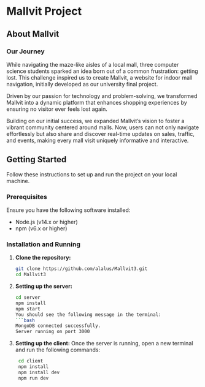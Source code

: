 # Mallvit Project

## About Mallvit

### Our Journey
While navigating the maze-like aisles of a local mall, three computer science students sparked an idea born out of a common frustration: getting lost. This challenge inspired us to create Mallvit, a website for indoor mall navigation, initially developed as our university final project.

Driven by our passion for technology and problem-solving, we transformed Mallvit into a dynamic platform that enhances shopping experiences by ensuring no visitor ever feels lost again.

Building on our initial success, we expanded Mallvit’s vision to foster a vibrant community centered around malls. Now, users can not only navigate effortlessly but also share and discover real-time updates on sales, traffic, and events, making every mall visit uniquely informative and interactive.

## Getting Started

Follow these instructions to set up and run the project on your local machine.

### Prerequisites

Ensure you have the following software installed:
- Node.js (v14.x or higher)
- npm (v6.x or higher)

### Installation and Running

1. **Clone the repository:**
   ```bash
   git clone https://github.com/alalus/Mallvit3.git
   cd Mallvit3
2. **Setting up the server:**
   ```bash
   cd server
   npm install
   npm start
   You should see the following message in the terminal:
   ```bash
   MongoDB connected successfully.
   Server running on port 3000
3. **Setting up the client:**
    Once the server is running, open a new terminal and run the following commands:
   ```bash
    cd client
    npm install
    npm install dev
    npm run dev
